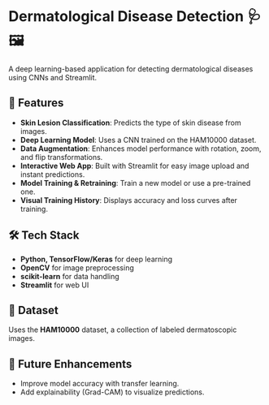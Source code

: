 # Dermatological Disease Detection 🩺🖼️  
A deep learning-based application for detecting dermatological diseases using CNNs and Streamlit.  

## 🚀 Features  
- **Skin Lesion Classification**: Predicts the type of skin disease from images.  
- **Deep Learning Model**: Uses a CNN trained on the HAM10000 dataset.  
- **Data Augmentation**: Enhances model performance with rotation, zoom, and flip transformations.  
- **Interactive Web App**: Built with Streamlit for easy image upload and instant predictions.  
- **Model Training & Retraining**: Train a new model or use a pre-trained one.  
- **Visual Training History**: Displays accuracy and loss curves after training.  

## 🛠️ Tech Stack  
- **Python, TensorFlow/Keras** for deep learning  
- **OpenCV** for image preprocessing  
- **scikit-learn** for data handling  
- **Streamlit** for web UI  

## 📂 Dataset  
Uses the **HAM10000** dataset, a collection of labeled dermatoscopic images.  

## 📌 Future Enhancements  
- Improve model accuracy with transfer learning.  
- Add explainability (Grad-CAM) to visualize predictions.  
